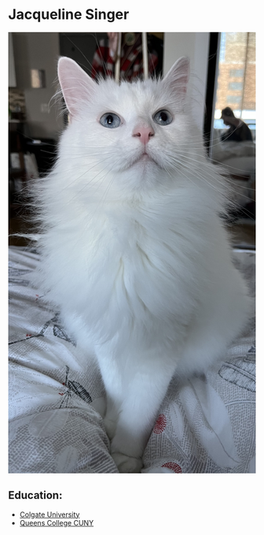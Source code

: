 # **Jacqueline Singer**
![POLARBEAR](IMG_0602.jpeg)

## Education: 
- [Colgate University](https://colgate.edu)
- [Queens College CUNY](https://www.qc.cuny.edu)
